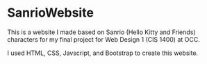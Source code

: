 # SanrioWebsite
This is a website I made based on Sanrio (Hello Kitty and Friends) characters for my final project for Web Design 1 (CIS 1400) at OCC. 

I used HTML, CSS, Javscript, and Bootstrap to create this website.
